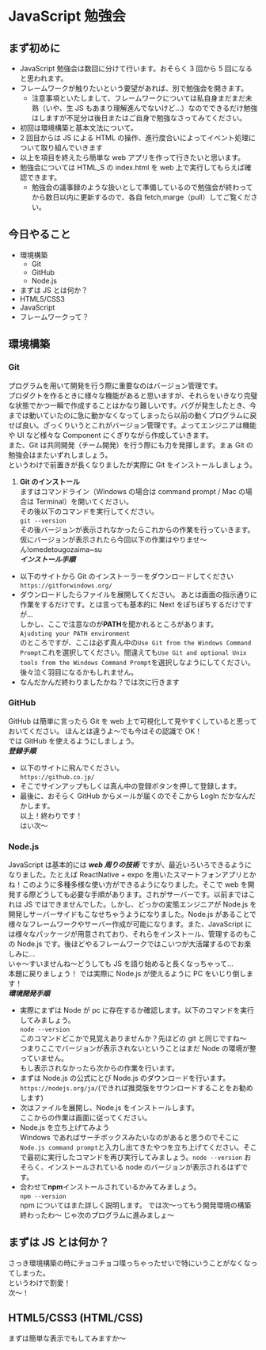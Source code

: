 # JavaScript 勉強会

## まず初めに

- JavaScript 勉強会は数回に分けて行います。おそらく 3 回から 5 回になると思われます。
- フレームワークが触りたいという要望があれば、別で勉強会を開きます。
  - 注意事項といたしまして、フレームワークについては私自身まだまだ未熟（いや、生 JS もあまり理解進んでないけど...）なのでできるだけ勉強はしますが不足分は後日またはご自身で勉強なさってみてください。
- 初回は環境構築と基本文法について。
- 2 回目からは JS による HTML の操作、進行度合いによってイベント処理について取り組んでいきます
- 以上を項目を終えたら簡単な web アプリを作って行きたいと思います。
- 勉強会については HTML_S の index.html を web 上で実行してもらえば確認できます。
  - 勉強会の議事録のような扱いとして準備しているので勉強会が終わってから数日以内に更新するので、各自 fetch,marge（pull）してご覧ください。

## 今日やること

- 環境構築
  - Git
  - GitHub
  - Node.js
- まずは JS とは何か？
- HTML5/CSS3
- JavaScript
- フレームワークって？

## 環境構築

### Git

プログラムを用いて開発を行う際に重要なのはバージョン管理です。  
プロダクトを作るときに様々な機能があると思いますが、それらをいきなり完璧な状態でかつ一瞬で作成することはかなり難しいです。バグが発生したとき、今までは動いていたのに急に動かなくなってしまったら以前の動くプログラムに戻せば良い。ざっくりいうとこれがバージョン管理です。よってエンジニアは機能や UI など様々な Component にくぎりながら作成していきます。  
また、Git は共同開発（チーム開発）を行う際にも力を発揮します。まぁ Git の勉強会はまたいずれしましょう。  
というわけで前置きが長くなりましたが実際に Git をインストールしましょう。

1. **Git のインストール**  
   ますはコマンドライン（Windows の場合は command prompt / Mac の場合は Terminal）を開いてください。  
   その後以下のコマンドを実行してください。  
   `git --version`  
   その後バージョンが表示されなかったらこれからの作業を行っていきます。仮にバージョンが表示されたら今回以下の作業はやりませ〜ん!omedetougozaima~su  
   **_インストール手順_**

- 以下のサイトから Git のインストーラーをダウンロードしてください  
  `https://gitforwindows.org/`
- ダウンロードしたらファイルを展開してください。
  あとは画面の指示通りに作業をするだけです。とは言っても基本的に Next をぽちぽちするだけですが...  
  しかし、ここで注意なのが**PATH**を聞かれるところがあります。  
  `Ajudsting your PATH environment`  
  のところですが、ここは必ず真ん中の`Use Git from the Windows Command Prompt`これを選択してください。間違えても`Use Git and optional Unix tools from the Windows Command Prompt`を選択しなようにしてください。後々泣く羽目になるかもしれません。
- なんだかんだ終わりましたかね？では次に行きます

### GitHub

GitHub は簡単に言ったら Git を web 上で可視化して見やすくしていると思っておいてください。
ほんとは違うよ〜でも今はその認識で OK！  
 では GitHub を使えるようにしましょう。  
 **_登録手順_**

- 以下のサイトに飛んでください。  
  `https://github.co.jp/`
- そこでサインアップもしくは真ん中の登録ボタンを押して登録します。
- 最後に、おそらく GitHub からメールが届くのでそこから LogIn だかなんだかします。  
  以上！終わりです！  
  はい次〜

### Node.js

JavaScript は基本的には **_web 周りの技術_** ですが、最近いろいろできるようになりました。たとえば ReactNative + expo を用いたスマートフォンアプリとかね！このように多種多様な使い方ができるようになりました。そこで web を開発する際どうしても必要な手順があります。されがサーバーです。以前まではこれは JS ではできませんでした。しかし、どっかの変態エンジニアが Node.js を開発しサーバーサイドもこなせちゃうようになりました。Node.js があることで様々なフレームワークやサーバー作成が可能になります。また、JavaScript には様々なパッケージが用意されており、それらをインストール、管理するのもこの Node.js です。後ほどやるフレームワークではこいつが大活躍するのでお楽しみに...  
 いゃ〜すいませんね〜どうしても JS を語り始めると長くなっちゃって...  
 本題に戻りましょう！
では実際に Node.js が使えるように PC をいじり倒します！  
 **_環境開発手順_**

- 実際にまずは Node が pc に存在するか確認します。以下のコマンドを実行してみましょう。  
  `node --version`  
  このコマンドどこかで見覚えありませんか？先ほどの git と同じですね〜  
  つまりここでバージョンが表示されないということはまだ Node の環境が整っていません。  
  もし表示されなかったら次からの作業を行います。
- まずは Node.js の公式にとび Node.js のダウンロードを行います。  
  `https://nodejs.org/ja/`(できれば推奨版をサウンロードすることをお勧めします)
- 次はファイルを展開し、Node.js をインストールします。  
  ここからの作業は画面に従ってください。
- Node.js を立ち上げてみよう  
  Windows であればサーチボックスみたいなのがあると思うのでそこに  
  `Node.js command prompt`と入力し出てきたやつを立ち上げてください。そこで最初に実行したコマンドを再び実行してみましょう。`node --version` おそらく、インストールされている node のバージョンが表示されるはずです。
- 合わせて**npm**インストールされているかみてみましょう。  
  `npm --version`  
  npm についてはまた詳しく説明します。
  では次〜ってもう開発環境の構築終わったわ〜
  じゃ次のプログラムに進みましょ〜

## まずは JS とは何か？

さっき環境構築の時にチョコチョコ喋っちゃったせいで特にいうことがなくなってしまった。  
というわけで割愛！  
次〜！

## HTML5/CSS3 (HTML/CSS)

まずは簡単な表示でもしてみますか〜
